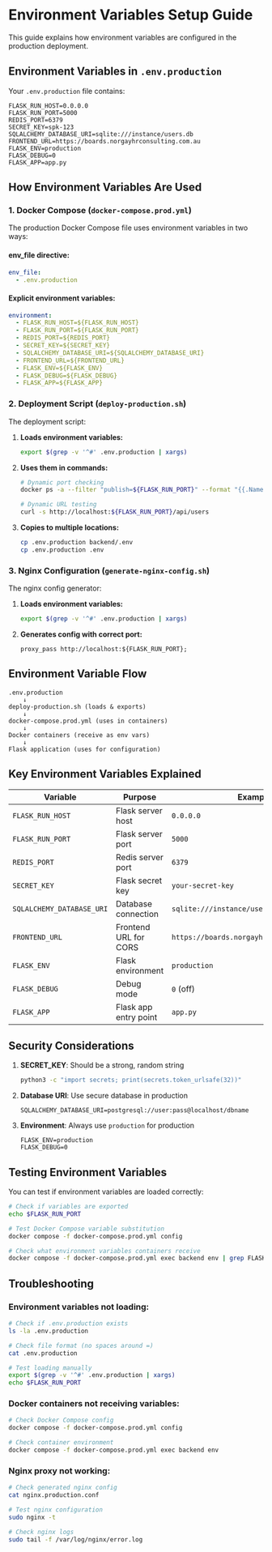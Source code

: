 # Environment Variables Setup Guide

This guide explains how environment variables are configured in the production deployment.

## Environment Variables in `.env.production`

Your `.env.production` file contains:

```env
FLASK_RUN_HOST=0.0.0.0
FLASK_RUN_PORT=5000
REDIS_PORT=6379
SECRET_KEY=spk-123
SQLALCHEMY_DATABASE_URI=sqlite:///instance/users.db
FRONTEND_URL=https://boards.norgayhrconsulting.com.au
FLASK_ENV=production
FLASK_DEBUG=0
FLASK_APP=app.py
```

## How Environment Variables Are Used

### 1. **Docker Compose (`docker-compose.prod.yml`)**

The production Docker Compose file uses environment variables in two ways:

#### **env_file directive:**
```yaml
env_file:
  - .env.production
```

#### **Explicit environment variables:**
```yaml
environment:
  - FLASK_RUN_HOST=${FLASK_RUN_HOST}
  - FLASK_RUN_PORT=${FLASK_RUN_PORT}
  - REDIS_PORT=${REDIS_PORT}
  - SECRET_KEY=${SECRET_KEY}
  - SQLALCHEMY_DATABASE_URI=${SQLALCHEMY_DATABASE_URI}
  - FRONTEND_URL=${FRONTEND_URL}
  - FLASK_ENV=${FLASK_ENV}
  - FLASK_DEBUG=${FLASK_DEBUG}
  - FLASK_APP=${FLASK_APP}
```

### 2. **Deployment Script (`deploy-production.sh`)**

The deployment script:

1. **Loads environment variables:**
   ```bash
   export $(grep -v '^#' .env.production | xargs)
   ```

2. **Uses them in commands:**
   ```bash
   # Dynamic port checking
   docker ps -a --filter "publish=${FLASK_RUN_PORT}" --format "{{.Names}}" | xargs -r docker rm -f
   
   # Dynamic URL testing
   curl -s http://localhost:${FLASK_RUN_PORT}/api/users
   ```

3. **Copies to multiple locations:**
   ```bash
   cp .env.production backend/.env
   cp .env.production .env
   ```

### 3. **Nginx Configuration (`generate-nginx-config.sh`)**

The nginx config generator:

1. **Loads environment variables:**
   ```bash
   export $(grep -v '^#' .env.production | xargs)
   ```

2. **Generates config with correct port:**
   ```nginx
   proxy_pass http://localhost:${FLASK_RUN_PORT};
   ```

## Environment Variable Flow

```
.env.production
    ↓
deploy-production.sh (loads & exports)
    ↓
docker-compose.prod.yml (uses in containers)
    ↓
Docker containers (receive as env vars)
    ↓
Flask application (uses for configuration)
```

## Key Environment Variables Explained

| Variable | Purpose | Example |
|----------|---------|---------|
| `FLASK_RUN_HOST` | Flask server host | `0.0.0.0` |
| `FLASK_RUN_PORT` | Flask server port | `5000` |
| `REDIS_PORT` | Redis server port | `6379` |
| `SECRET_KEY` | Flask secret key | `your-secret-key` |
| `SQLALCHEMY_DATABASE_URI` | Database connection | `sqlite:///instance/users.db` |
| `FRONTEND_URL` | Frontend URL for CORS | `https://boards.norgayhrconsulting.com.au` |
| `FLASK_ENV` | Flask environment | `production` |
| `FLASK_DEBUG` | Debug mode | `0` (off) |
| `FLASK_APP` | Flask app entry point | `app.py` |

## Security Considerations

1. **SECRET_KEY**: Should be a strong, random string
   ```bash
   python3 -c "import secrets; print(secrets.token_urlsafe(32))"
   ```

2. **Database URI**: Use secure database in production
   ```env
   SQLALCHEMY_DATABASE_URI=postgresql://user:pass@localhost/dbname
   ```

3. **Environment**: Always use `production` for production
   ```env
   FLASK_ENV=production
   FLASK_DEBUG=0
   ```

## Testing Environment Variables

You can test if environment variables are loaded correctly:

```bash
# Check if variables are exported
echo $FLASK_RUN_PORT

# Test Docker Compose variable substitution
docker compose -f docker-compose.prod.yml config

# Check what environment variables containers receive
docker compose -f docker-compose.prod.yml exec backend env | grep FLASK
```

## Troubleshooting

### Environment variables not loading:
```bash
# Check if .env.production exists
ls -la .env.production

# Check file format (no spaces around =)
cat .env.production

# Test loading manually
export $(grep -v '^#' .env.production | xargs)
echo $FLASK_RUN_PORT
```

### Docker containers not receiving variables:
```bash
# Check Docker Compose config
docker compose -f docker-compose.prod.yml config

# Check container environment
docker compose -f docker-compose.prod.yml exec backend env
```

### Nginx proxy not working:
```bash
# Check generated nginx config
cat nginx.production.conf

# Test nginx configuration
sudo nginx -t

# Check nginx logs
sudo tail -f /var/log/nginx/error.log
``` 